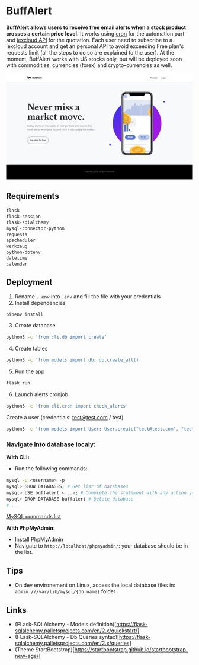 # BuffAlert

**BuffAlert allows users to receive free email alerts when a stock product crosses a certain price level.** 
It works using [cron](https://edouardproust.dev/blog/python-deploy-a-cron-job-on-heroku_8) for the automation part and [iexcloud API](https://iexcloud.io/docs/) for the quotation. Each user need to subscribe to a iexcloud account and get an personal API to avoid exceeding Free plan's requests limit (all the steps to do so are explained to the user). At the moment, BuffAlert works with US stocks only, but will be deployed soon with commodities, currencies (forex) and crypto-currencies as well.

![BuffAlert preview](static/img/screenshot.png)

## Requirements

```
flask
flask-session
flask-sqlalchemy
mysql-connector-python
requests
apscheduler
werkzeug
python-dotenv
datetime
calendar
```

## Deployment

1. Rename `..env` into `.env` and fill the file with your credentials
2. Install dependencies
```bash
pipenv install
```
3. Create database
```bash
python3 -c 'from cli.db import create'
```
4. Create tables
```bash
python3 -c 'from models import db; db.create_all()'
```
5. Run the app
```bash
flask run
```
6. Launch alerts cronjob
```bash
python3 -c 'from cli.cron import check_alerts'
```

Create a user (credentials: test@test.com / test)
```bash
python3 -c 'from models import User; User.create("test@test.com", "test")'
```

### Navigate into database localy: 

**With CLI:**
- Run the following commands:
```bash
mysql -u <username> -p
mysql> SHOW DATABASES; # Get list of databases
mysql> USE buffalert <...>; # Complete the statement with any action you need
mysql> DROP DATABASE buffalert # Delete database
# ...
```
[MySQL commands list](https://www.interviewbit.com/blog/mysql-commands/)

**With PhpMyAdmin:**
- [Install PhpMyAdmin](https://www.linuxshelltips.com/install-phpmyadmin-in-linux/)
- Navigate to `http://localhost/phpmyadmin/`: your database should be in the list.

## Tips

- On dev environement on Linux, access the local database files in: `admin:///var/lib/mysql/{db_name}` folder

## Links
- (FLask-SQLAlchemy - Models definition)[https://flask-sqlalchemy.palletsprojects.com/en/2.x/quickstart/]
- (FLask-SQLAlchemy - Db Queries syntax)[https://flask-sqlalchemy.palletsprojects.com/en/2.x/queries]
- (Theme StartBootstrap)[https://startbootstrap.github.io/startbootstrap-new-age/]